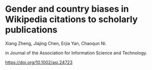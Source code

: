 # Gender and country biases in Wikipedia citations to scholarly publications

Xiang Zheng, Jiajing Chen, Erjia Yan, Chaoqun Ni. 

in Journal of the Association for Information Science and Technology. 

https://doi.org/10.1002/asi.24723
